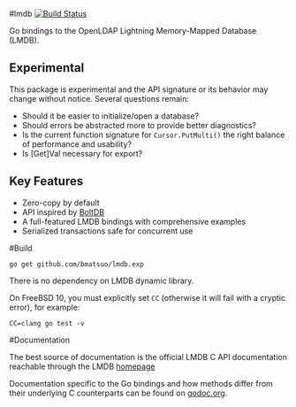 #lmdb [![Build Status](https://travis-ci.org/bmatsuo/lmdb.exp.svg?branch=master)](https://travis-ci.org/bmatsuo/lmdb.exp)

Go bindings to the OpenLDAP Lightning Memory-Mapped Database (LMDB).

## Experimental

This package is experimental and the API signature or its behavior may change
without notice. Several questions remain:

- Should it be easier to initialize/open a database?
- Should errors be abstracted more to provide better diagnostics?
- Is the current function signature for `Cursor.PutMulti()` the right balance
  of performance and usability?
- Is \[Get\]Val necessary for export?

## Key Features

- Zero-copy by default
- API inspired by [BoltDB](https://github.com/boltdb/bolt)
- A full-featured LMDB bindings with comprehensive examples
- Serialized transactions safe for concurrent use

#Build

`go get github.com/bmatsuo/lmdb.exp`

There is no dependency on LMDB dynamic library.

On FreeBSD 10, you must explicitly set `CC` (otherwise it will fail with a cryptic error), for example:

`CC=clang go test -v`

#Documentation

The best source of documentation is the official LMDB C API documentation
reachable through the LMDB [homepage](http://symas.com/mdb/)

Documentation specific to the Go bindings and how methods differ from their
underlying C counterparts can be found on
[godoc.org](http://godoc.org/github.com/bmatsuo/lmdb.exp).
